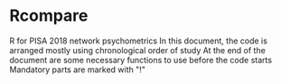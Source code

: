 # Rcompare
R for PISA 2018 network psychometrics
In this document, the code is arranged mostly using chronological order of study 
At the end of the document are some necessary functions to use before the code starts
Mandatory parts are marked with "!"
